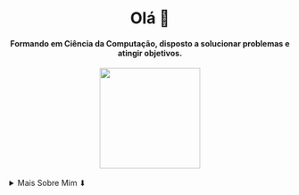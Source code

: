 <h1 align="center">Olá 👋</h1>

<h4 align="center">Formando em Ciência da Computação, disposto a solucionar problemas e atingir objetivos.</h4>

<div align="center">
  <img height="180em" src="https://github-readme-stats.vercel.app/api?username=lgpgomes&show_icons=true&theme=github_dark&include_all_commits=true&count_private=true"/>
</div>

<br/>

<details>
  <summary>Mais Sobre Mim ⬇</summary>
  </br>
  <p>
      Sou um pouco introvertido e quieto, mas tenho um bom-humor. Estou disposto a aprender cada vez mais e a resolver problemas.
  </p>
    <ul>
        <li>🎓 Formando em Ciência da Computação - UESC</li>
        <li>💼 Veja meu Currículo no <a href="https://www.linkedin.com/in/lgpgomes/">LinkedIn</a></li>
    </ul>
</details>

